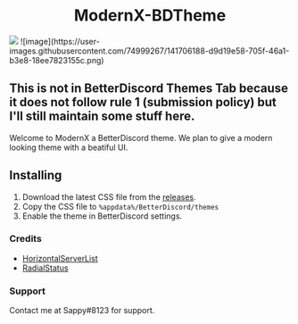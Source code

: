 <h1 align="center">ModernX-BDTheme</h1>
<img src="https://user-images.githubusercontent.com/74999267/141325832-53278b4a-20eb-41dc-9c4c-de3cdba354d3.png" />
![image](https://user-images.githubusercontent.com/74999267/141706188-d9d19e58-705f-46a1-b3e8-18ee7823155c.png)

## This is not in BetterDiscord Themes Tab because it does not follow rule 1 (submission policy) but I'll still maintain some stuff here.

Welcome to ModernX a BetterDiscord theme. We plan to give a modern looking theme with a beatiful UI.

## Installing

1. Download the latest CSS file from the [releases](https://github.com/Slddev/ModernX-BDTheme/releases).
2. Copy the CSS file to `%appdata%/BetterDiscord/themes`
3. Enable the theme in BetterDiscord settings.

### Credits
- [HorizontalServerList](https://github.com/DiscordStyles/HorizontalServerList)
- [RadialStatus](https://github.com/DiscordStyles/RadialStatus)

### Support

Contact me at Sappy#8123 for support.

